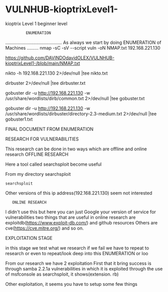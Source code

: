 # VULNHUB-kioptrixLevel1-
kioptrix Level 1 beginner level

             ENUMERATION 
............................................
As always we start by doing ENUMERATION of Machines
.........
nmap -sC -sV --script vuln -oN NMAP.txt 192.168.221.130

https://github.com/DAVINDOdavidOLEX/VULNHUB-kioptrixLevel1-/blob/main/NMAP.txt


nikto -h 192.168.221.130 2>/dev/null |tee nikto.txt


dirbuster 2>/dev/null |tee dirbuster.txt

gobuster dir -u http://192.168.221.130 -w /usr/share/wordlists/dirb/common.txt 2>/dev/null |tee gobuster.txt

gobuster dir -u http://192.168.221.130 -w /usr/share/wordlists/dirbuster/directory-2.3-medium.txt 2>/dev/null |tee gobuster1.txt

FINAL DOCUMENT FROM ENUMERATION 


RESEARCH FOR VULNERABILITIES 

This research can be done in two ways which are offline and online research 
           OFFLINE RESEARCH 

Here a tool called searchsploit become useful

From my directory 
    searchsploit 


    searchsploit 


Other versions of this ip address(192.168.221.130) seem not interested 

       ONLINE RESEARCH 
I didn't use this but here you can just Google your version of service for vulnerabilities 
      two things that are useful in online research are exploitdb(https://www.exploit-db.com/) and github resources 
           Others are cve(https://cve.mitre.org/) and so on.


EXPLOITATION STAGE

in this stage we test what we research if we fail we have to repeat to research or even to repeat/look deep into this ENUMERATION or loo
 
  From our research we have 2 exploitation 
First that it bring success is through samba 2.2.1a vulnerabilities in which it is exploited through the use of msfconsole as searchsploit, it shows(extension. rb)
      



Other exploitation, it seems you have to setup some few things 





